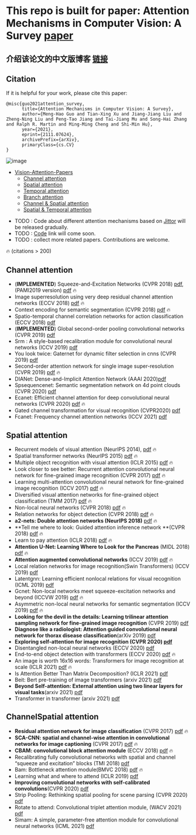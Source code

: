 # This repo is built for paper: Attention Mechanisms in Computer Vision: A Survey  [paper](https://arxiv.org/abs/2111.07624)

## 介绍该论文的中文版博客 [链接](https://mp.weixin.qq.com/s/0iOZ45NTK9qSWJQlcI3_kQ )



## Citation

If it is helpful for your work, please cite this paper:

```
@misc{guo2021attention_survey,
      title={Attention Mechanisms in Computer Vision: A Survey}, 
      author={Meng-Hao Guo and Tian-Xing Xu and Jiang-Jiang Liu and Zheng-Ning Liu and Peng-Tao Jiang and Tai-Jiang Mu and Song-Hai Zhang and Ralph R. Martin and Ming-Ming Cheng and Shi-Min Hu},
      year={2021},
      eprint={2111.07624},
      archivePrefix={arXiv},
      primaryClass={cs.CV}
}
```


![image](https://github.com/MenghaoGuo/Awesome-Vision-Attentions/blob/main/imgs/fuse.png)


<!-- ![image](https://github.com/MenghaoGuo/Awesome-Vision-Attentions/blob/main/imgs/attention_category.png) -->



- [Vision-Attention-Papers](#vision-attention-papers)
  * [Channel attention](#channel-attention)
  * [Spatial attention](#spatial-attention)
  * [Temporal attention](#temporal-attention)
  * [Branch attention](#branch-attention)
  * [Channel \& Spatial attention](#channelspatial-attention)
  * [Spatial \& Temporal attention](#spatialtemporal-attention)



* TODO : Code about different attention mechanisms based on [Jittor](https://github.com/Jittor/jittor) will be released gradually.
* TODO :  [Code]() link will come soon.
* TODO :  collect more related papers. Contributions are welcome. 

🔥 (citations > 200)  


## Channel attention

* (**IMPLEMENTED**) Squeeze-and-Excitation Networks (CVPR 2018) [pdf](https://arxiv.org/pdf/1709.01507), (PAMI2019 version) [pdf](https://ieeexplore.ieee.org/stamp/stamp.jsp?tp=&arnumber=8701503)  🔥
* Image superresolution using very deep residual channel attention networks (ECCV 2018) [pdf](https://arxiv.org/pdf/1807.02758)   🔥 
* Context encoding for semantic segmentation (CVPR 2018) [pdf](https://arxiv.org/pdf/1803.08904)   🔥 
* Spatio-temporal channel correlation networks for action classification (ECCV 2018)  [pdf](https://arxiv.org/pdf/1806.07754)
* (**IMPLEMENTED**) Global second-order pooling convolutional networks (CVPR 2019) [pdf](https://arxiv.org/pdf/1811.12006)
* Srm : A style-based recalibration module for convolutional neural networks (ICCV 2019)  [pdf](https://arxiv.org/pdf/1903.10829) 
* You look twice: Gaternet for dynamic filter selection in cnns (CVPR 2019)  [pdf](https://arxiv.org/pdf/1811.11205)
* Second-order attention network for single image super-resolution (CVPR 2019) [pdf](https://openaccess.thecvf.com/content_CVPR_2019/papers/Dai_Second-Order_Attention_Network_for_Single_Image_Super-Resolution_CVPR_2019_paper.pdf)  🔥 
* DIANet: Dense-and-Implicit Attention Network (AAAI 2020)[pdf](https://arxiv.org/pdf/1905.10671.pdf)
* Spsequencenet: Semantic segmentation network on 4d point clouds (CVPR 2020)  [pdf](https://openaccess.thecvf.com/content_CVPR_2020/html/Shi_SpSequenceNet_Semantic_Segmentation_Network_on_4D_Point_Clouds_CVPR_2020_paper.html)
* Ecanet: Efficient channel attention for deep convolutional neural networks (CVPR 2020) [pdf](https://arxiv.org/pdf/1910.03151)   🔥 
* Gated channel transformation for visual recognition (CVPR2020)  [pdf](https://arxiv.org/pdf/1909.11519) 
* Fcanet: Frequency channel attention networks (ICCV 2021)  [pdf](https://arxiv.org/pdf/2012.11879)

## Spatial attention

- Recurrent models of visual attention (NeurIPS 2014), [pdf](https://arxiv.org/pdf/1406.6247)   🔥 
- Spatial transformer networks (NeurIPS 2015) [pdf](https://arxiv.org/pdf/1506.02025)   🔥 
- Multiple object recognition with visual attention (ICLR 2015) [pdf](https://arxiv.org/pdf/1412.7755)   🔥 
- Look closer to see better: Recurrent attention convolutional neural network for fine-grained image recognition (CVPR 2017) [pdf](https://openaccess.thecvf.com/content_cvpr_2017/papers/Fu_Look_Closer_to_CVPR_2017_paper.pdf)   🔥 
- Learning multi-attention convolutional neural network for fine-grained image recognition (ICCV 2017) [pdf](http://openaccess.thecvf.com/content_ICCV_2017/papers/Zheng_Learning_Multi-Attention_Convolutional_ICCV_2017_paper.pdf)   🔥 
- Diversified visual attention networks for fine-grained object classification (TMM 2017) [pdf](https://arxiv.org/pdf/1606.08572)   🔥 
- Non-local neural networks (CVPR 2018) [pdf](https://arxiv.org/pdf/1711.07971)   🔥 
- Relation networks for object detection (CVPR 2018) [pdf](https://openaccess.thecvf.com/content_cvpr_2018/papers/Hu_Relation_Networks_for_CVPR_2018_paper.pdf)   🔥 
- **a2-nets: Double attention networks (NeurIPS 2018)** [pdf](https://arxiv.org/pdf/1810.11579)   🔥 
- **Tell me where to look: Guided attention inference network **(CVPR 2018) [pdf](https://arxiv.org/pdf/1802.10171)   🔥 
- Learn to pay attention (ICLR 2018) [pdf](https://arxiv.org/pdf/1804.02391.pdf)   🔥
- **Attention U-Net: Learning Where to Look for the Pancreas** (MIDL 2018) [pdf](https://arxiv.org/pdf/1804.03999.pdf)   🔥
- **Attention augmented convolutional networks** (ICCV 2019) [pdf](https://arxiv.org/pdf/1904.09925)   🔥 
- Local relation networks for image recognition(Swin Transformers) (ICCV 2019) [pdf](https://arxiv.org/pdf/1904.11491)
- Latentgnn: Learning efficient nonlocal relations for visual recognition (ICML 2019) [pdf](https://arxiv.org/pdf/1905.11634)
- Gcnet: Non-local networks meet squeeze-excitation networks and beyond (ICCVW 2019) [pdf](https://arxiv.org/pdf/1904.11492)   🔥 
- Asymmetric non-local neural networks for semantic segmentation (ICCV 2019) [pdf](https://arxiv.org/pdf/1908.07678)   🔥 
- **Looking for the devil in the details: Learning trilinear attention sampling network for fine-grained image recognition** (CVPR 2019) [pdf](https://arxiv.org/pdf/1903.06150) 
- **Diagnose like a radiologist: Attention guided convolutional neural network for thorax disease classification**(arXiv 2019) [pdf](https://arxiv.org/pdf/1801.09927)
- **Exploring self-attention for image recognition (CVPR 2020) [pdf](https://arxiv.org/pdf/2004.13621)**
- Disentangled non-local neural networks (ECCV 2020) [pdf](https://arxiv.org/pdf/2006.06668) 
- End-to-end object detection with transformers (ECCV 2020) [pdf](https://arxiv.org/pdf/2005.12872)   🔥 
- An image is worth 16x16 words: Transformers for image recognition at scale (ICLR 2021) [pdf](https://arxiv.org/pdf/2010.11929)   🔥 
- Is Attention Better Than Matrix Decomposition? (ICLR 2021) [pdf](https://arxiv.org/abs/2109.04553) 
- Beit: Bert pre-training of image transformers (arxiv 2021) [pdf](https://arxiv.org/pdf/2106.08254)
- **Beyond Self-attention: External attention using two linear layers for visual tasks**(arxiv 2021) [pdf](https://arxiv.org/pdf/2105.02358)
- Transformer in transformer (arxiv 2021) [pdf](https://arxiv.org/pdf/2103.00112)


## ChannelSpatial attention

- **Residual attention network for image classification** (CVPR 2017) [pdf](https://openaccess.thecvf.com/content_cvpr_2017/papers/Wang_Residual_Attention_Network_CVPR_2017_paper.pdf) 🔥
- **SCA-CNN: spatial and channel-wise attention in convolutional networks for image captioning** (CVPR 2017) [pdf](https://openaccess.thecvf.com/content_cvpr_2017/papers/Chen_SCA-CNN_Spatial_and_CVPR_2017_paper.pdf) 🔥
- **CBAM: convolutional block attention module** (ECCV 2018) [pdf](https://openaccess.thecvf.com/content_ECCV_2018/papers/Sanghyun_Woo_Convolutional_Block_Attention_ECCV_2018_paper.pdf)  🔥
- Recalibrating fully convolutional networks with spatial and channel “squeeze and excitation” blocks (TMI 2018) [pdf](https://arxiv.org/pdf/1808.08127.pdf)
- Bam: Bottleneck attention module(BMVC 2018) [pdf](http://bmvc2018.org/contents/papers/0092.pdf) 🔥
- Learning what and where to attend (ICLR 2019) [pdf](https://openreview.net/pdf?id=BJgLg3R9KQ)
- **Improving convolutional networks with self-calibrated convolutions**(CVPR 2020) [pdf](https://openaccess.thecvf.com/content_CVPR_2020/papers/Liu_Improving_Convolutional_Networks_With_Self-Calibrated_Convolutions_CVPR_2020_paper.pdf)
- Strip Pooling: Rethinking spatial pooling for scene parsing (CVPR 2020) [pdf](https://openaccess.thecvf.com/content_CVPR_2020/papers/Hou_Strip_Pooling_Rethinking_Spatial_Pooling_for_Scene_Parsing_CVPR_2020_paper.pdf)
- Rotate to attend: Convolutional triplet attention module, (WACV 2021) [pdf](https://arxiv.org/pdf/2010.03045.pdf)
- Simam: A simple, parameter-free attention module for convolutional neural networks (ICML 2021) [pdf](http://proceedings.mlr.press/v139/yang21o/yang21o.pdf)

